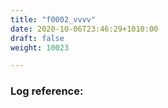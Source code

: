 ```yaml
---
title: "f0002_vvvv"
date: 2020-10-06T23:46:29+1010:00
draft: false
weight: 10023

---
```


### Log reference: <no value>

```

